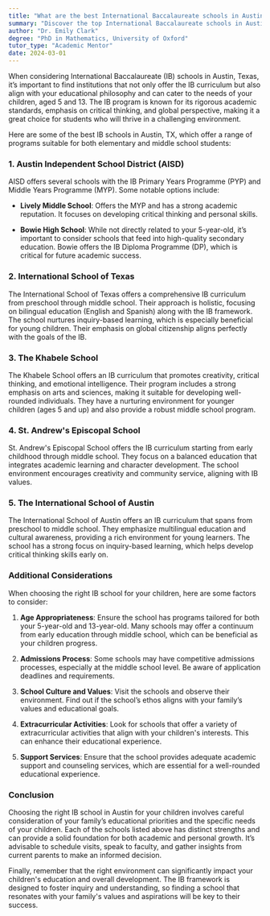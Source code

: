 ```yaml
---
title: "What are the best International Baccalaureate schools in Austin, TX? (I have 5 and 13-year-old children."
summary: "Discover the top International Baccalaureate schools in Austin, TX, ideal for your 5 and 13-year-old, focusing on rigorous academics and global perspectives."
author: "Dr. Emily Clark"
degree: "PhD in Mathematics, University of Oxford"
tutor_type: "Academic Mentor"
date: 2024-03-01
---
```


When considering International Baccalaureate (IB) schools in Austin, Texas, it’s important to find institutions that not only offer the IB curriculum but also align with your educational philosophy and can cater to the needs of your children, aged 5 and 13. The IB program is known for its rigorous academic standards, emphasis on critical thinking, and global perspective, making it a great choice for students who will thrive in a challenging environment.

Here are some of the best IB schools in Austin, TX, which offer a range of programs suitable for both elementary and middle school students:

### 1. **Austin Independent School District (AISD)**

AISD offers several schools with the IB Primary Years Programme (PYP) and Middle Years Programme (MYP). Some notable options include:

- **Lively Middle School**: Offers the MYP and has a strong academic reputation. It focuses on developing critical thinking and personal skills.
  
- **Bowie High School**: While not directly related to your 5-year-old, it’s important to consider schools that feed into high-quality secondary education. Bowie offers the IB Diploma Programme (DP), which is critical for future academic success.

### 2. **International School of Texas**

The International School of Texas offers a comprehensive IB curriculum from preschool through middle school. Their approach is holistic, focusing on bilingual education (English and Spanish) along with the IB framework. The school nurtures inquiry-based learning, which is especially beneficial for young children. Their emphasis on global citizenship aligns perfectly with the goals of the IB.

### 3. **The Khabele School**

The Khabele School offers an IB curriculum that promotes creativity, critical thinking, and emotional intelligence. Their program includes a strong emphasis on arts and sciences, making it suitable for developing well-rounded individuals. They have a nurturing environment for younger children (ages 5 and up) and also provide a robust middle school program.

### 4. **St. Andrew's Episcopal School**

St. Andrew's Episcopal School offers the IB curriculum starting from early childhood through middle school. They focus on a balanced education that integrates academic learning and character development. The school environment encourages creativity and community service, aligning with IB values.

### 5. **The International School of Austin**

The International School of Austin offers an IB curriculum that spans from preschool to middle school. They emphasize multilingual education and cultural awareness, providing a rich environment for young learners. The school has a strong focus on inquiry-based learning, which helps develop critical thinking skills early on.

### Additional Considerations

When choosing the right IB school for your children, here are some factors to consider:

1. **Age Appropriateness**: Ensure the school has programs tailored for both your 5-year-old and 13-year-old. Many schools may offer a continuum from early education through middle school, which can be beneficial as your children progress.

2. **Admissions Process**: Some schools may have competitive admissions processes, especially at the middle school level. Be aware of application deadlines and requirements.

3. **School Culture and Values**: Visit the schools and observe their environment. Find out if the school’s ethos aligns with your family’s values and educational goals.

4. **Extracurricular Activities**: Look for schools that offer a variety of extracurricular activities that align with your children's interests. This can enhance their educational experience.

5. **Support Services**: Ensure that the school provides adequate academic support and counseling services, which are essential for a well-rounded educational experience.

### Conclusion

Choosing the right IB school in Austin for your children involves careful consideration of your family’s educational priorities and the specific needs of your children. Each of the schools listed above has distinct strengths and can provide a solid foundation for both academic and personal growth. It’s advisable to schedule visits, speak to faculty, and gather insights from current parents to make an informed decision.

Finally, remember that the right environment can significantly impact your children's education and overall development. The IB framework is designed to foster inquiry and understanding, so finding a school that resonates with your family's values and aspirations will be key to their success.
    